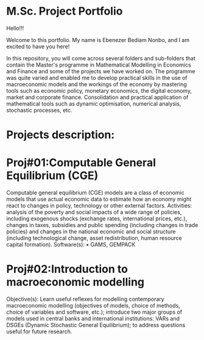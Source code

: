 # M.Sc. Project Portfolio

Hello!!!

Welcome to this portfolio. My name is Ebenezer Bediam Nonbo, and I am excited to have you here!

In this repository, you will come across several folders and sub-folders that contain the Master's programme in Mathematical Modelling in Economics and Finance and some of the projects we have worked on. The programme was quite varied and enabled me to develop practical skills in the use of macroeconomic models and the workings of the economy by mastering tools such as economic policy, monetary economics, the digital economy, market and corporate finance. Consolidation and practical application of mathematical tools such as dynamic optimisation, numerical analysis, stochastic processes, etc.

# Projects description: 

# Proj#01:Computable General Equilibrium (CGE)
Computable general equilibrium (CGE) models are a class of economic models that use actual economic data to estimate how an economy might react to changes in policy, technology or other external factors. Activities: analysis of the poverty and social impacts of a wide range of policies, including exogenous shocks (exchange rates, international prices, etc.), changes in taxes, subsidies and public spending (including changes in trade policies) and changes in the national economic and social structure (including technological change, asset redistribution, human resource capital formation).
Software(s): 
• GAMS, GEMPACK

# Proj#02:Introduction to macroeconomic modelling
Objective(s): Learn useful reflexes for modelling contemporary macroeconomic modelling (objectives of models, choice of methods, choice of variables and software, etc.); introduce two major groups of models used in central banks and international institutions: VARs and DSGEs (Dynamic Stochastic General Equilibrium); to address questions useful for future research.

